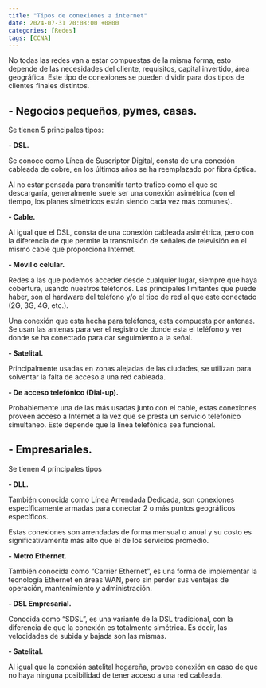```yaml
---
title: "Tipos de conexiones a internet"
date: 2024-07-31 20:08:00 +0800
categories: [Redes]
tags: [CCNA]
---
```


No todas las redes van a estar compuestas de la misma forma, esto depende de las necesidades del cliente, requisitos, capital invertido, área geográfica.
Este tipo de conexiones se pueden dividir para dos tipos de clientes finales distintos.

## - Negocios pequeños, pymes, casas.  
Se tienen 5 principales tipos:

**- DSL.**

Se conoce como Línea de Suscriptor Digital, consta de una conexión cableada de cobre, en los últimos años se ha reemplazado por fibra óptica.

Al no estar pensada para transmitir tanto trafico como el que se descargaría, generalmente suele ser una conexión asimétrica (con el tiempo, los planes simétricos están siendo cada vez más comunes).

**- Cable.**

Al igual que el DSL, consta de una conexión cableada asimétrica, pero con la diferencia de que permite la transmisión de señales de televisión en el mismo cable que proporciona Internet.

**- Móvil o celular.**

Redes a las que podemos acceder desde cualquier lugar, siempre que haya cobertura, usando nuestros teléfonos. Las principales limitantes que puede haber, son el hardware del teléfono y/o el tipo de red al que este conectado (2G, 3G, 4G, etc.).

Una conexión que esta hecha para teléfonos, esta compuesta por antenas. Se usan las antenas para ver el registro de donde esta el teléfono y ver donde se ha conectado para dar seguimiento a la señal.

**- Satelital.**

Principalmente usadas en zonas alejadas de las ciudades, se utilizan para solventar la falta de acceso a una red cableada.

**- De acceso telefónico (Dial-up).**

Probablemente una de las más usadas junto con el cable, estas conexiones proveen acceso a Internet a la vez que se presta un servicio telefónico simultaneo. Este depende que la línea telefónica sea funcional.  

## - Empresariales.  
Se tienen 4 principales tipos 

**- DLL.**

También conocida como Línea Arrendada Dedicada, son conexiones específicamente armadas para conectar 2 o más puntos geográficos específicos.

Estas conexiones son arrendadas de forma mensual o anual y su costo es significativamente más alto que el de los servicios promedio.

**- Metro Ethernet.**

También conocida como “Carrier Ethernet”, es una forma de implementar la tecnología Ethernet en áreas WAN, pero sin perder sus ventajas de operación, mantenimiento y administración.

**- DSL Empresarial.**

Conocida como “SDSL”, es una variante de la DSL tradicional, con la diferencia de que la conexión es totalmente simétrica. Es decir, las velocidades de subida y bajada son las mismas.

**- Satelital.**

Al igual que la conexión satelital hogareña, provee conexión en caso de que no haya ninguna posibilidad de tener acceso a una red cableada.



